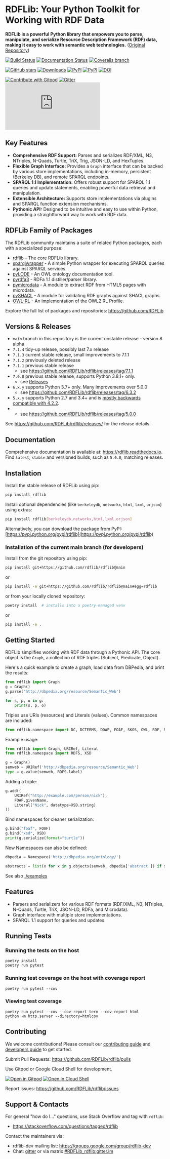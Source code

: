 # RDFLib: Your Python Toolkit for Working with RDF Data

**RDFLib is a powerful Python library that empowers you to parse, manipulate, and serialize Resource Description Framework (RDF) data, making it easy to work with semantic web technologies.** ([Original Repository](https://github.com/RDFLib/rdflib))

[![Build Status](https://github.com/RDFLib/rdflib/actions/workflows/validate.yaml/badge.svg?branch=main)](https://github.com/RDFLib/rdflib/actions?query=branch%3Amain)
[![Documentation Status](https://readthedocs.org/projects/rdflib/badge/?version=latest)](https://rdflib.readthedocs.io/en/latest/?badge=latest)
[![Coveralls branch](https://img.shields.io/coveralls/RDFLib/rdflib/main.svg)](https://coveralls.io/r/RDFLib/rdflib?branch=main)

[![GitHub stars](https://img.shields.io/github/stars/RDFLib/rdflib.svg)](https://github.com/RDFLib/rdflib/stargazers)
[![Downloads](https://pepy.tech/badge/rdflib/week)](https://pepy.tech/project/rdflib)
[![PyPI](https://img.shields.io/pypi/v/rdflib.svg)](https://pypi.python.org/pypi/rdflib)
[![PyPI](https://img.shields.io/pypi/pyversions/rdflib.svg)](https://pypi.python.org/pypi/rdflib)
[![DOI](https://zenodo.org/badge/DOI/10.5281/zenodo.6845245.svg)](https://doi.org/10.5281/zenodo.6845245)

[![Contribute with Gitpod](https://img.shields.io/badge/Contribute%20with-Gitpod-908a85?logo=gitpod)](https://gitpod.io/#https://github.com/RDFLib/rdflib)
[![Gitter](https://badges.gitter.im/RDFLib/rdflib.svg)](https://gitter.im/RDFLib/rdflib?utm_source=badge&utm_medium=badge&utm_campaign=pr-badge)
[![Matrix](https://img.shields.io/matrix/rdflib:matrix.org?label=matrix.org%20chat)](https://matrix.to/#/#RDFLib_rdflib:gitter.im)

## Key Features

*   **Comprehensive RDF Support:** Parses and serializes RDF/XML, N3, NTriples, N-Quads, Turtle, TriX, Trig, JSON-LD, and HexTuples.
*   **Flexible Graph Interface:** Provides a `Graph` interface that can be backed by various store implementations, including in-memory, persistent (Berkeley DB), and remote SPARQL endpoints.
*   **SPARQL 1.1 Implementation:** Offers robust support for SPARQL 1.1 queries and update statements, enabling powerful data retrieval and manipulation.
*   **Extensible Architecture:**  Supports store implementations via plugins and SPARQL function extension mechanisms.
*   **Pythonic API:** Designed to be intuitive and easy to use within Python, providing a straightforward way to work with RDF data.

## RDFLib Family of Packages

The RDFLib community maintains a suite of related Python packages, each with a specialized purpose:

*   [rdflib](https://github.com/RDFLib/rdflib) - The core RDFLib library.
*   [sparqlwrapper](https://github.com/RDFLib/sparqlwrapper) - A simple Python wrapper for executing SPARQL queries against SPARQL services.
*   [pyLODE](https://github.com/RDFLib/pyLODE) - An OWL ontology documentation tool.
*   [pyrdfa3](https://github.com/RDFLib/pyrdfa3) - RDFa 1.1 distiller/parser library.
*   [pymicrodata](https://github.com/RDFLib/pymicrodata) - A module to extract RDF from HTML5 pages with microdata.
*   [pySHACL](https://github.com/RDFLib/pySHACL) - A module for validating RDF graphs against SHACL graphs.
*   [OWL-RL](https://github.com/RDFLib/OWL-RL) - An implementation of the OWL2 RL Profile.

Explore the full list of packages and repositories: <https://github.com/RDFLib>

## Versions & Releases

*   `main` branch in this repository is the current unstable release - version 8 alpha
*   `7.1.4` tidy-up release, possibly last 7.x release
*   `7.1.3` current stable release, small improvements to 7.1.1
*   `7.1.2` previously deleted release
*   `7.1.1` previous stable release
    * see <https://github.com/RDFLib/rdflib/releases/tag/7.1.1>
*   `7.0.0` previous stable release, supports Python 3.8.1+ only.
    * see [Releases](https://github.com/RDFLib/rdflib/releases)
*   `6.x.y` supports Python 3.7+ only. Many improvements over 5.0.0
    * see <https://github.com/RDFLib/rdflib/releases/tag/6.3.2>
*   `5.x.y` supports Python 2.7 and 3.4+ and is [mostly backwards compatible with 4.2.2](https://rdflib.readthedocs.io/en/stable/upgrade4to5.html).
  * * see <https://github.com/RDFLib/rdflib/releases/tag/5.0.0>

See <https://github.com/RDFLib/rdflib/releases/> for the release details.

## Documentation

Comprehensive documentation is available at: <https://rdflib.readthedocs.io>.  Find `latest`, `stable` and versioned builds, such as `5.0.0`, matching releases.

## Installation

Install the stable release of RDFLib using pip:

```bash
pip install rdflib
```

Install optional dependencies (like `berkeleydb`, `networkx`, `html`, `lxml`, `orjson`) using extras:

```bash
pip install rdflib[berkeleydb,networkx,html,lxml,orjson]
```

Alternatively, you can download the package from PyPI: [https://pypi.python.org/pypi/rdflib](https://pypi.python.org/pypi/rdflib)

### Installation of the current main branch (for developers)

Install from the git repository using pip:

```bash
pip install git+https://github.com/rdflib/rdflib@main
```

or

```bash
pip install -e git+https://github.com/rdflib/rdflib@main#egg=rdflib
```

or from your locally cloned repository:

```bash
poetry install  # installs into a poetry-managed venv
```

or

```bash
pip install -e .
```

## Getting Started

RDFLib simplifies working with RDF data through a Pythonic API.  The core object is the `Graph`, a collection of RDF triples (Subject, Predicate, Object).

Here's a quick example to create a graph, load data from DBPedia, and print the results:

```python
from rdflib import Graph
g = Graph()
g.parse('http://dbpedia.org/resource/Semantic_Web')

for s, p, o in g:
    print(s, p, o)
```

Triples use URIs (resources) and Literals (values).  Common namespaces are included:

```python
from rdflib.namespace import DC, DCTERMS, DOAP, FOAF, SKOS, OWL, RDF, RDFS, VOID, XMLNS, XSD
```

Example usage:

```python
from rdflib import Graph, URIRef, Literal
from rdflib.namespace import RDFS, XSD

g = Graph()
semweb = URIRef('http://dbpedia.org/resource/Semantic_Web')
type = g.value(semweb, RDFS.label)
```

Adding a triple:

```python
g.add((
    URIRef("http://example.com/person/nick"),
    FOAF.givenName,
    Literal("Nick", datatype=XSD.string)
))
```

Bind namespaces for cleaner serialization:

```python
g.bind("foaf", FOAF)
g.bind("xsd", XSD)
print(g.serialize(format="turtle"))
```

New Namespaces can also be defined:

```python
dbpedia = Namespace('http://dbpedia.org/ontology/')

abstracts = list(x for x in g.objects(semweb, dbpedia['abstract']) if x.language=='en')
```

See also [./examples](./examples)

## Features

*   Parsers and serializers for various RDF formats (RDF/XML, N3, NTriples, N-Quads, Turtle, TriX, JSON-LD, RDFa, and Microdata).
*   Graph interface with multiple store implementations.
*   SPARQL 1.1 support for queries and updates.

## Running Tests

### Running the tests on the host

```shell
poetry install
poetry run pytest
```

### Running test coverage on the host with coverage report

```shell
poetry run pytest --cov
```

### Viewing test coverage

```shell
poetry run pytest --cov --cov-report term --cov-report html
python -m http.server --directory=htmlcov
```

## Contributing

We welcome contributions!  Please consult our [contributing guide](https://rdflib.readthedocs.io/en/latest/CONTRIBUTING/) and [developers guide](https://rdflib.readthedocs.io/en/latest/developers/) to get started.

Submit Pull Requests: <https://github.com/RDFLib/rdflib/pulls>

Use Gitpod or Google Cloud Shell for development.

[![Open in Gitpod](https://gitpod.io/button/open-in-gitpod.svg)](https://gitpod.io/#https://github.com/RDFLib/rdflib)
[![Open in Cloud Shell](https://gstatic.com/cloudssh/images/open-btn.svg)](https://shell.cloud.google.com/cloudshell/editor?cloudshell_git_repo=https%3A%2F%2Fgithub.com%2FRDFLib%2Frdflib&cloudshell_git_branch=main&cloudshell_open_in_editor=README.md)

Report issues: <https://github.com/RDFLib/rdflib/issues>

## Support & Contacts

For general "how do I..." questions, use Stack Overflow and tag with `rdflib`:

*   <https://stackoverflow.com/questions/tagged/rdflib>

Contact the maintainers via:

*   rdflib-dev mailing list: <https://groups.google.com/group/rdflib-dev>
*   Chat: [gitter](https://gitter.im/RDFLib/rdflib) or via matrix [#RDFLib_rdflib:gitter.im](https://matrix.to/#/#RDFLib_rdflib:gitter.im)
